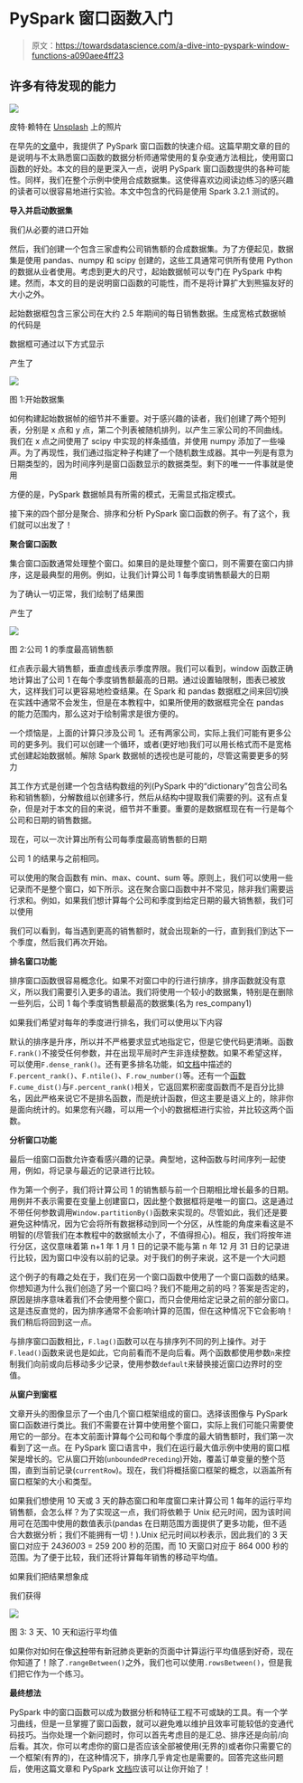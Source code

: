 # PySpark 窗口函数入门

> 原文：<https://towardsdatascience.com/a-dive-into-pyspark-window-functions-a090aee4ff23>

## 许多有待发现的能力

![](img/5d4ade92771dd440c9371fc333a2483d.png)

皮特·赖特在 [Unsplash](https://unsplash.com?utm_source=medium&utm_medium=referral) 上的照片

在早先的[文章](https://medium.com/p/a60bcb28cc3b)中，我提供了 PySpark 窗口函数的快速介绍。这篇早期文章的目的是说明与不太熟悉窗口函数的数据分析师通常使用的复杂变通方法相比，使用窗口函数的好处。本文的目的是更深入一点，说明 PySpark 窗口函数提供的各种可能性。同样，我们在整个示例中使用合成数据集。这使得喜欢边阅读边练习的感兴趣的读者可以很容易地进行实验。本文中包含的代码是使用 Spark 3.2.1 测试的。

**导入并启动数据集**

我们从必要的进口开始

然后，我们创建一个包含三家虚构公司销售额的合成数据集。为了方便起见，数据集是使用 pandas、numpy 和 scipy 创建的，这些工具通常可供所有使用 Python 的数据从业者使用。考虑到更大的尺寸，起始数据帧可以专门在 PySpark 中构建。然而，本文的目的是说明窗口函数的可能性，而不是将计算扩大到熊猫友好的大小之外。

起始数据框包含三家公司在大约 2.5 年期间的每日销售数据。生成宽格式数据帧的代码是

数据框可通过以下方式显示

产生了

![](img/319fcef6c09551208876a14345f7cc79.png)

图 1:开始数据集

如何构建起始数据帧的细节并不重要。对于感兴趣的读者，我们创建了两个短列表，分别是 x 点和 y 点，第二个列表被随机排列，以产生三家公司的不同曲线。我们在 x 点之间使用了 scipy 中实现的样条插值，并使用 numpy 添加了一些噪声。为了再现性，我们通过指定种子构建了一个随机数生成器。其中一列是有意为日期类型的，因为时间序列是窗口函数显示的数据类型。剩下的唯一一件事就是使用

方便的是，PySpark 数据帧具有所需的模式，无需显式指定模式。

接下来的四个部分是聚合、排序和分析 PySpark 窗口函数的例子。有了这个，我们就可以出发了！

**聚合窗口函数**

集合窗口函数通常处理整个窗口。如果目的是处理整个窗口，则不需要在窗口内排序，这是最典型的用例。例如，让我们计算公司 1 每季度销售额最大的日期

为了确认一切正常，我们绘制了结果图

产生了

![](img/887278cb021422fb178c5ecfab4438a6.png)

图 2:公司 1 的季度最高销售额

红点表示最大销售额，垂直虚线表示季度界限。我们可以看到，window 函数正确地计算出了公司 1 在每个季度销售额最高的日期。通过设置轴限制，图表已被放大，这样我们可以更容易地检查结果。在 Spark 和 pandas 数据框之间来回切换在实践中通常不会发生，但是在本教程中，如果所使用的数据框完全在 pandas 的能力范围内，那么这对于绘制需求是很方便的。

一个烦恼是，上面的计算只涉及公司 1。还有两家公司，实际上我们可能有更多公司的更多列。我们可以创建一个循环，或者(更好地)我们可以用长格式而不是宽格式创建起始数据帧。解除 Spark 数据帧的透视也是可能的，尽管这需要更多的努力

其工作方式是创建一个包含结构数组的列(PySpark 中的“dictionary”包含公司名称和销售额)，分解数组以创建多行，然后从结构中提取我们需要的列。这有点复杂，但是对于本文的目的来说，细节并不重要。重要的是数据框现在有一行是每个公司和日期的销售数据。

现在，可以一次计算出所有公司每季度最高销售额的日期

公司 1 的结果与之前相同。

可以使用的聚合函数有 min、max、count、sum 等。原则上，我们可以使用一些记录而不是整个窗口，如下所示。这在聚合窗口函数中并不常见，除非我们需要运行求和。例如，如果我们想计算每个公司和季度到给定日期的最大销售额，我们可以使用

我们可以看到，每当遇到更高的销售额时，就会出现新的一行，直到我们到达下一个季度，然后我们再次开始。

**排名窗口功能**

排序窗口函数很容易概念化。如果不对窗口中的行进行排序，排序函数就没有意义，所以我们需要引入更多的语法。我们将使用一个较小的数据集，特别是在删除一些列后，公司 1 每个季度销售额最高的数据集(名为 res_company1)

如果我们希望对每年的季度进行排名，我们可以使用以下内容

默认的排序是升序，所以并不严格要求显式地指定它，但是它使代码更清晰。函数`F.rank()`不接受任何参数，并在出现平局时产生非连续整数。如果不希望这样，可以使用`F.dense_rank()`。还有更多排名功能，如[文档](https://spark.apache.org/docs/latest/api/python/reference/pyspark.sql.html)中描述的`F.percent_rank()`、`F.ntile()`、`F.row_number()`等。还有一个[函数](https://spark.apache.org/docs/latest/api/python/reference/api/pyspark.sql.functions.cume_dist.html) `F.cume_dist()`与`F.percent_rank()`相关，它返回累积密度函数而不是百分比排名，因此严格来说它不是排名函数，而是统计函数，但这主要是语义上的，除非你是面向统计的。如果您有兴趣，可以用一个小的数据框进行实验，并比较这两个函数。

**分析窗口功能**

最后一组窗口函数允许查看感兴趣的记录。典型地，这种函数与时间序列一起使用，例如，将记录与最近的记录进行比较。

作为第一个例子，我们将计算公司 1 的销售额与前一个日期相比增长最多的日期。用例并不表示需要在变量上创建窗口，因此整个数据框将是唯一的窗口。这是通过不带任何参数调用`Window.partitionBy()`函数来实现的。尽管如此，我们还是要避免这种情况，因为它会将所有数据移动到同一个分区，从性能的角度来看这是不明智的(尽管我们在本教程中的数据帧太小了，不值得担心)。相反，我们将按年进行分区，这仅意味着第 n+1 年 1 月 1 日的记录不能与第 n 年 12 月 31 日的记录进行比较，因为窗口中没有以前的记录。对于我们的例子来说，这不是一个大问题

这个例子的有趣之处在于，我们在另一个窗口函数中使用了一个窗口函数的结果。你想知道为什么我们创造了另一个窗口吗？我们不能用之前的吗？答案是否定的，原因是排序意味着我们不会使用整个窗口，而只会使用给定记录之前的部分窗口。这是违反直觉的，因为排序通常不会影响计算的范围，但在这种情况下它会影响！我们稍后将回到这一点。

与排序窗口函数相比，`F.lag()`函数可以在与排序列不同的列上操作。对于`F.lead()`函数来说也是如此，它向前看而不是向后看。两个函数都使用参数`n`来控制我们向前或向后移动多少记录，使用参数`default`来替换接近窗口边界时的空值。

**从窗户到窗框**

文章开头的图像显示了一个由几个窗口框架组成的窗口。选择该图像与 PySpark 窗口函数进行类比。我们不需要在计算中使用整个窗口，实际上我们可能只需要使用它的一部分。在本文前面计算每个公司和每个季度的最大销售额时，我们第一次看到了这一点。在 PySpark 窗口语言中，我们在运行最大值示例中使用的窗口框架是增长的。它从窗口开始(`unboundedPreceding`)开始，覆盖订单变量的整个范围，直到当前记录(`currentRow`)。现在，我们将概括窗口框架的概念，以涵盖所有窗口框架的大小和类型。

如果我们想使用 10 天或 3 天的静态窗口和年度窗口来计算公司 1 每年的运行平均销售额，会怎么样？为了实现这一点，我们将依赖于 Unix 纪元时间，因为该时间用可在范围中使用的数值表示(pandas 在日期范围方面提供了更多功能，但不适合大数据分析；我们不能拥有一切！).Unix 纪元时间以秒表示，因此我们的 3 天窗口对应于 24*3600*3 = 259 200 秒的范围，而 10 天窗口对应于 864 000 秒的范围。为了便于比较，我们还将计算每年销售的移动平均值。

如果我们把结果想象成

我们获得

![](img/080c26a2812ba3ce751186c65cef3f2b.png)

图 3: 3 天、10 天和运行平均值

如果你对如何在像[这种](https://www.worldometers.info/coronavirus/)带有新冠肺炎更新的页面中计算运行平均值感到好奇，现在你知道了！除了`.rangeBetween()`之外，我们也可以使用`.rowsBetween()`，但是我们把它作为一个练习。

**最终想法**

PySpark 中的窗口函数可以成为数据分析和特征工程不可或缺的工具。有一个学习曲线，但是一旦掌握了窗口函数，就可以避免难以维护且效率可能较低的变通代码技巧。当你处理一个新问题时，你可以首先考虑目的是汇总、排序还是向前/向后看。其次，你可以考虑你的窗口是否应该全部被使用(无界的)或者你只需要它的一个框架(有界的)，在这种情况下，排序几乎肯定也是需要的。回答完这些问题后，使用这篇文章和 PySpark [文档](https://spark.apache.org/docs/latest/api/python/)应该可以让你开始了！